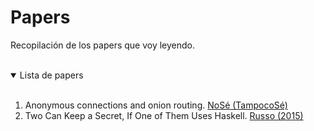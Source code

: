 # Papers

Recopilación de los papers que voy leyendo.

<br/>

<details open>
<summary>Lista de papers</summary>
<br/>

1. Anonymous connections and onion routing. [NoSé (TampocoSé)](https://www.ieee-security.org/TC/SP2020/tot-papers/syverson-1997.pdf)
1. Two Can Keep a Secret, If One of Them Uses Haskell. [Russo (2015)](https://www.cse.chalmers.se/~russo/publications_files/pearl-russo.pdf)


</details>

<br/>
